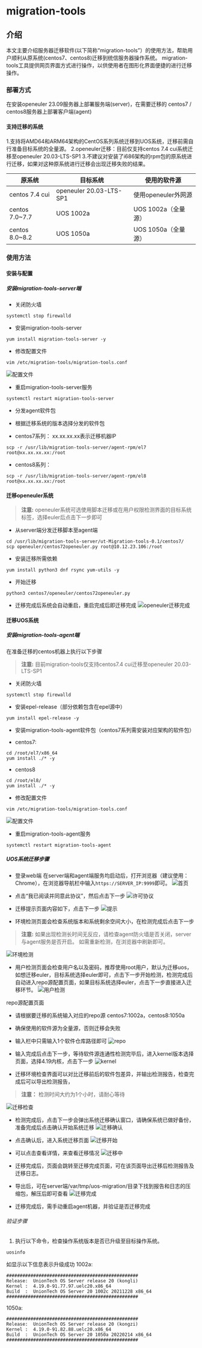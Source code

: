 # migration-tools

## 介绍

本文主要介绍服务器迁移软件(以下简称“migration-tools”）的使用方法，帮助用户顺利从原系统(centos7、centos8)迁移到统信服务器操作系统。
migration-tools工具提供网页界面方式进行操作，以供使用者在图形化界面便捷的进行迁移操作。

### 部署方式

在安装openeuler 23.09服务器上部署服务端(server)，在需要迁移的 centos7 / centos8服务器上部署客户端(agent)

#### 支持迁移的系统

1.支持将AMD64和ARM64架构的CentOS系列系统迁移到UOS系统，迁移前需自行准备目标系统的全量源。
2.openeuler迁移：目前仅支持centos 7.4 cui系统迁移至openeuler 20.03-LTS-SP1
3.不建议对安装了i686架构的rpm包的原系统进行迁移，如果对这种原系统进行迁移会出现迁移失败的结果。

|原系统|目标系统|使用的软件源|
|---|---|---|
|centos 7.4 cui|openeuler 20.03-LTS-SP1|使用openeuler外网源|
|centos 7.0~7.7|UOS 1002a|UOS 1002a（全量源）|
|centos 8.0~8.2|UOS 1050a|UOS 1050a（全量源）|

### 使用方法

#### 安装与配置

##### 安装migration-tools-server端

- 关闭防火墙

``` shell
systemctl stop firewalld
```

- 安装migration-tools-server

``` shell
yum install migration-tools-server -y
```

- 修改配置文件

``` shell
vim /etc/migration-tools/migration-tools.conf
```

![配置文件](./figures/migration-tools-conf.png)

- 重启migration-tools-server服务

``` shell
systemctl restart migration-tools-server
```

- 分发agent软件包

- 根据迁移系统的版本选择分发的软件包
- centos7系列：
xx.xx.xx.xx表示迁移机器IP

``` shell
scp -r /usr/lib/migration-tools-server/agent-rpm/el7 root@xx.xx.xx.xx:/root
```

- centos8系列：

``` shell
scp -r /usr/lib/migration-tools-server/agent-rpm/el8 root@xx.xx.xx.xx:/root
```

#### 迁移openeuler系统

>**注意:** openeuler系统可选使用脚本迁移或在用户权限检测界面的目标系统标签，选择euler后点击下一步即可

- 从server端分发迁移脚本至agent端

``` shell
cd /usr/lib/migration-tools-server/ut-Migration-tools-0.1/centos7/
scp openeuler/centos72openeuler.py root@10.12.23.106:/root
```

- 安装迁移所需依赖

``` shell
yum install python3 dnf rsync yum-utils -y
```

- 开始迁移

``` shell
python3 centos7/openeuler/centos72openeuler.py
```

- 迁移完成后系统会自动重启，重启完成后即迁移完成
![openeuler迁移完成](./figures/openeuler-migration-complete.png)

#### 迁移UOS系统

##### 安装migration-tools-agent端

在准备迁移的centos机器上执行以下步骤
>**注意:** 目前migration-tools仅支持centos7.4 cui迁移至openeuler 20.03-LTS-SP1

- 关闭防火墙

``` shell
systemctl stop firewalld
```

- 安装epel-release（部分依赖包含在epel源中）

``` shell
yum install epel-release -y
```

- 安装migration-tools-agent软件包（centos7系列需安装对应架构的软件包）

- centos7:

``` shell
cd /root/el7/x86_64
yum install ./* -y
```

- centos8

``` shell
cd /root/el8/
yum install ./* -y
```

- 修改配置文件

``` shell
vim /etc/migration-tools/migration-tools.conf
```

![配置文件](./figures/migration-tools-conf.png)

- 重启migration-tools-agent服务

``` shell
systemctl restart migration-tools-agent
```

##### UOS系统迁移步骤

- 登录web端
在server端和agent端服务均启动后，打开浏览器（建议使用：Chrome），在浏览器导航栏中输入`https://SERVER_IP:9999`即可。
![首页](./figures/首页.png)

- 点击“我已阅读并同意此协议”，然后点击下一步
![许可协议](./figures/许可协议.png)

- 迁移提示页面内容如下，点击下一步
![提示](./figures/提示.png)

- 环境检测页面会检查系统版本和系统剩余空间大小，在检测完成后点击下一步

>**注意:** 如果出现检测长时间无反应，请检查agent防火墙是否关闭，server与agent服务是否开启。
> 如需重新检测，在浏览器中刷新即可。

![环境检测](./figures/环境检测.png)

- 用户检测页面会检查用户名以及密码，推荐使用root用户，默认为迁移uos，如想迁移euler，目标系统选择euler即可，点击下一步开始检测，检测完成后自动进入repo源配置页面，如果目标系统选择euler，点击下一步直接进入迁移环节。
![用户检测](./figures/用户检测和目标系统.png)

repo源配置页面

- 请根据要迁移的系统输入对应的repo源
   centos7:1002a，centos8:1050a

- 确保使用的软件源为全量源，否则迁移会失败

- 输入栏中只需输入1个软件仓库路径即可
![repo](./figures/repo.png)

- 输入完成后点击下一步，等待软件源连通性检测完毕后，进入kernel版本选择页面，选择4.19内核，点击下一步
![kernel](./figures/kernel.png)

- 迁移环境检查界面可以对比迁移前后的软件包差异，并输出检测报告，检查完成后可以导出检测报告，

> **注意：** 检测时间大约为1个小时，请耐心等待

![迁移检查](./figures/迁移检查.png)

- 检测完成后，点击下一步会弹出系统迁移确认窗口，请确保系统已做好备份，准备完成后点击确认开始系统迁移
![迁移确认](./figures/迁移确认.png)

- 点击确认后，进入系统迁移页面
![迁移开始](./figures/迁移开始.png)

- 可以点击查看详情，来查看迁移情况
![迁移中](./figures/迁移中.png)

- 迁移完成后，页面会跳转至迁移完成页面，可在该页面导出迁移后检测报告及迁移日志。
- 导出后，可在server端/var/tmp/uos-migration/目录下找到报告和日志的压缩包，解压后即可查看
![迁移完成](./figures/迁移完成.png)

- 迁移完成后，需手动重启agent机器，并验证是否迁移完成

###### 验证步骤

1. 执行以下命令，检查操作系统版本是否已升级至目标操作系统。

``` shell
uosinfo
```

如显示以下信息表示升级成功
1002a:
``` shell
#################################################
Release:  UnionTech OS Server release 20 (kongli)
Kernel :  4.19.0-91.77.97.uelc20.x86_64
Build  :  UnionTech OS Server 20 1002c 20211228 x86_64
#################################################
```

1050a:
``` shell
#################################################
Release:  UnionTech OS Server release 20 (kongzi)
Kernel :  4.19.0-91.82.88.uelc20.x86_64
Build  :  UnionTech OS Server 20 1050a 20220214 x86_64
#################################################
```
